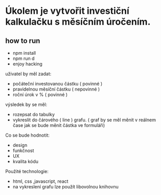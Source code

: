 # Úkolem je vytvořit investiční kalkulačku s měsíčním úročením.

## how to run

-  npm install
-  npm run d
-  enjoy hacking

uživatel by měl zadat:

-  počáteční investovanou částku ( povinné )
-  pravidelnou měsíční částku ( nepovinné )
-  roční úrok v % ( povinné )

výsledek by se měl:

-  rozepsat do tabulky
-  vykreslit do čárového ( line ) grafu. ( graf by se měl měnit v reálnem čase jak se bude měnit částka ve formuláři)

Co se bude hodnotit:

-  design
-  funkčnost
-  UX
-  kvalita kódu

Použité technologie:

-  html, css ,javascript, react
-  na vykreslení grafu lze použít libovolnou knihovnu
